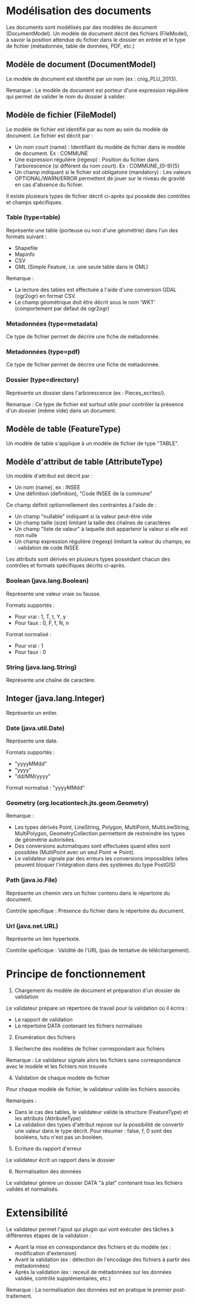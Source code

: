 
# Modélisation des documents

Les documents sont modélisés par des modèles de document (DocumentModel). Un modèle de document décrit des fichiers (FileModel), à savoir
la position attendue du fichier dans le dossier en entrée et le type de fichier (métadonnée, table de données, PDF, etc.)


## Modèle de document (DocumentModel)

Le modèle de document est identifié par un nom (ex : cnig_PLU_2013).

Remarque : Le modèle de document est porteur d'une expression régulière qui permet de valider le nom du dossier à valider.

## Modèle de fichier (FileModel)

Le modèle de fichier est identifié par au nom au sein du modèle de document. Le fichier est décrit par :

* Un nom court (name) : Identifiant du modèle de fichier dans le modèle de document. Ex : COMMUNE
* Une expression régulière (regexp) : Position du fichier dans l'arborescence (si différent du nom court). Ex : COMMUNE_(0-9){5}
* Un champ indiquant si le fichier est obligatoire (mandatory) : Les valeurs OPTIONAL/WARN/ERROR permettent de jouer sur le niveau de gravité en cas d'absence du fichier.

Il existe plusieurs types de fichier décrit ci-après qui possède des contrôles et champs spécifiques.

### Table (type=table)

Représente une table (porteuse ou non d'une géométrie) dans l'un des formats suivant :

* Shapefile
* Mapinfo
* CSV
* GML (Simple Feature, i.e. une seule table dans le GML)

Remarque :
* La lecture des tables est effectuée à l'aide d'une conversion GDAL (ogr2ogr) en format CSV.
* Le champ géométrique doit être décrit sous le nom 'WKT' (comportement par défaut de ogr2ogr)

### Metadonnées (type=metadata)

Ce type de fichier permet de décrire une fiche de métadonnée.

### Metadonnées (type=pdf)

Ce type de fichier permet de décrire une fiche de métadonnée.

### Dossier (type=directory)

Représente un dossier dans l'arborescence (ex : Pieces_ecrites/).

Remarque : Ce type de fichier est surtout utile pour contrôler la présence d'un dossier (même vide) dans un document.

## Modèle de table (FeatureType)

Un modèle de table s'applique à un modèle de fichier de type "TABLE".

## Modèle d'attribut de table (AttributeType)

Un modèle d'attribut est décrit par :

* Un nom (name), ex : INSEE
* Une définition (definition), "Code INSEE de la commune"

Ce champ définit optionnellement des contraintes à l'aide de :

* Un champ "nullable" indiquant si la valeur peut-être vide
* Un champ taille (size) limitant la taille des chaînes de caractères
* Un champ "liste de valeur" à laquelle doit appartenir la valeur si elle est non nulle
* Un champ expression régulière (regexp) limitant la valeur du champs, ex : validation de code INSEE

Les attributs sont dérivés en plusieurs types possèdant chacun des contrôles et formats spécifiques décrits ci-après.

### Boolean (java.lang.Boolean)

Représente une valeur vraie ou fausse.

Formats supportés :
* Pour vrai : 1, T, t, Y, y
* Pour faux : 0, F, f, N, n

Format normalisé :
* Pour vrai : 1
* Pour faux : 0

### String (java.lang.String)

Représente une chaîne de caractère.

## Integer (java.lang.Integer)

Représente un entier.

### Date (java.util.Date)

Représente une date.

Formats supportés :
* "yyyyMMdd"
* "yyyy"
* "dd/MM/yyyy"

Format normalisé : "yyyyMMdd"

### Geometry (org.locationtech.jts.geom.Geometry)

Remarque :
* Les types dérivés Point, LineString, Polygon, MultiPoint, MultiLineString, MultiPolygon, GeometryCollection
permettent de restreindre les types de géométrie autorisées.
* Des conversions automatiques sont effectuées quand elles sont possibles (MultiPoint avec un seul Point => Point).
* Le validateur signale par des erreurs les conversions impossibles (elles peuvent bloquer l'intégration dans des systèmes du type PostGIS)

### Path (java.io.File)

Représente un chemin vers un fichier contenu dans le répertoire du document.

Contrôle spécifique : Présence du fichier dans le répertoire du document.

### Url (java.net.URL)

Représente un lien hypertexte.

Contrôle spéficique : Validité de l'URL (pas de tentative de téléchargement).


# Principe de fonctionnement

1) Chargement du modèle de document et préparation d'un dossier de validation

Le validateur prépare un répertoire de travail pour la validation où il écrira :
* Le rapport de validation
* Le répertoire DATA contenant les fichiers normalisés

2) Enumération des fichiers

3) Recherche des modèles de fichier correspondant aux fichiers

Remarque : Le validateur signale alors les fichiers sans correspondance avec le modèle et les fichiers non trouvés

4) Validation de chaque modèle de fichier

Pour chaque modèle de fichier, le validateur valide les fichiers associés.

Remarques :

* Dans le cas des tables, le validateur valide la structure (FeatureType) et les attributs (AttributeType)
* La validation des types d'attribut repose sur la possibilité de convertir une valeur dans le type décrit. Pour résumer : false, f, 0 sont des booléens, tutu n'est pas un booléen.

5) Ecriture du rapport d'erreur

Le validateur écrit un rapport dans le dossier

6) Normalisation des données

Le validateur génère un dossier DATA "à plat" contenant tous les fichiers validés et normalisés.

# Extensibilité

Le validateur permet l'ajout qui plugin qui vont exécuter des tâches à différentes étapes de la validation :

* Avant la mise en correspondance des fichiers et du modèle (ex : modification d'extension)
* Avant la validation (ex : détection de l'encodage des fichiers à partir des métadonnées)
* Après la validation (ex : receuil de métadonnées sur les données validée, contrôle supplémentaires, etc.)

Remarque : La normalisation des données est en pratique le premier post-traitement.
